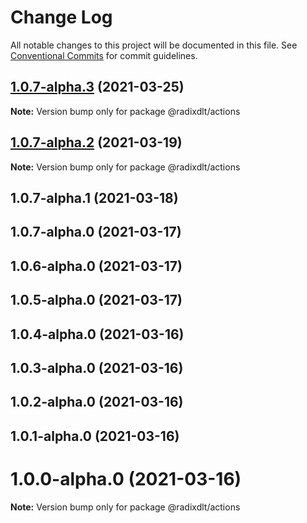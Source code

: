 # Change Log

All notable changes to this project will be documented in this file.
See [Conventional Commits](https://conventionalcommits.org) for commit guidelines.

## [1.0.7-alpha.3](https://github.com/radixdlt/radixdlt-javascript/compare/@radixdlt/actions@1.0.7-alpha.2...@radixdlt/actions@1.0.7-alpha.3) (2021-03-25)

**Note:** Version bump only for package @radixdlt/actions





## [1.0.7-alpha.2](https://github.com/radixdlt/radixdlt-javascript/compare/@radixdlt/actions@1.0.7-alpha.1...@radixdlt/actions@1.0.7-alpha.2) (2021-03-19)

**Note:** Version bump only for package @radixdlt/actions





## 1.0.7-alpha.1 (2021-03-18)



## 1.0.7-alpha.0 (2021-03-17)



## 1.0.6-alpha.0 (2021-03-17)



## 1.0.5-alpha.0 (2021-03-17)



## 1.0.4-alpha.0 (2021-03-16)



## 1.0.3-alpha.0 (2021-03-16)



## 1.0.2-alpha.0 (2021-03-16)



## 1.0.1-alpha.0 (2021-03-16)



# 1.0.0-alpha.0 (2021-03-16)

**Note:** Version bump only for package @radixdlt/actions
